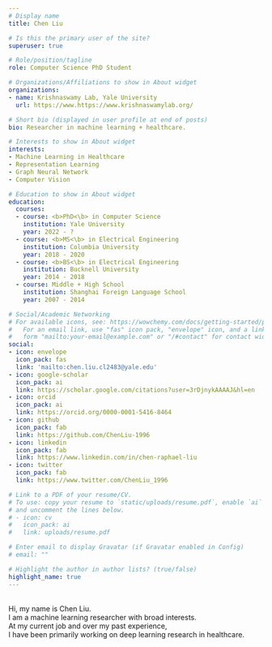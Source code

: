 ```yaml
---
# Display name
title: Chen Liu

# Is this the primary user of the site?
superuser: true

# Role/position/tagline
role: Computer Science PhD Student

# Organizations/Affiliations to show in About widget
organizations:
- name: Krishnaswamy Lab, Yale University
  url: https://www.https://www.krishnaswamylab.org/

# Short bio (displayed in user profile at end of posts)
bio: Researcher in machine learning + healthcare.

# Interests to show in About widget
interests:
- Machine Learning in Healthcare
- Representation Learning
- Graph Neural Network
- Computer Vision

# Education to show in About widget
education:
  courses:
  - course: <b>PhD<\b> in Computer Science
    institution: Yale University
    year: 2022 - ?
  - course: <b>MS<\b> in Electrical Engineering
    institution: Columbia University
    year: 2018 - 2020
  - course: <b>BS<\b> in Electrical Engineering
    institution: Bucknell University
    year: 2014 - 2018
  - course: Middle + High School
    institution: Shanghai Foreign Language School
    year: 2007 - 2014

# Social/Academic Networking
# For available icons, see: https://wowchemy.com/docs/getting-started/page-builder/#icons
#   For an email link, use "fas" icon pack, "envelope" icon, and a link in the
#   form "mailto:your-email@example.com" or "/#contact" for contact widget.
social:
- icon: envelope
  icon_pack: fas
  link: 'mailto:chen.liu.cl2483@yale.edu'
- icon: google-scholar
  icon_pack: ai
  link: https://scholar.google.com/citations?user=3rDjnykAAAAJ&hl=en
- icon: orcid
  icon_pack: ai
  link: https://orcid.org/0000-0001-5416-8464
- icon: github
  icon_pack: fab
  link: https://github.com/ChenLiu-1996
- icon: linkedin
  icon_pack: fab
  link: https://www.linkedin.com/in/chen-raphael-liu
- icon: twitter
  icon_pack: fab
  link: https://www.twitter.com/ChenLiu_1996

# Link to a PDF of your resume/CV.
# To use: copy your resume to `static/uploads/resume.pdf`, enable `ai` icons in `params.toml`, 
# and uncomment the lines below.
# - icon: cv
#   icon_pack: ai
#   link: uploads/resume.pdf

# Enter email to display Gravatar (if Gravatar enabled in Config)
# email: ""

# Highlight the author in author lists? (true/false)
highlight_name: true
---
```


<br> Hi, my name is Chen Liu.
<br> I am a machine learning researcher with broad interests.
<br> At my current job and over my past experience,
<br> I have been primarily working on deep learning research in healthcare.
<!-- {{< icon name="download" pack="fas" >}} Download my {{< staticref "uploads/demo_resume.pdf" "newtab" >}}resumé{{< /staticref >}}. -->
